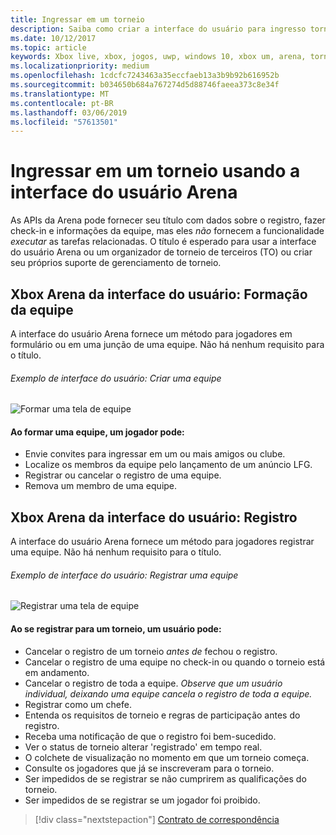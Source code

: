 ```yaml
---
title: Ingressar em um torneio
description: Saiba como criar a interface do usuário para ingresso torneios do seu jogo dos jogadores.
ms.date: 10/12/2017
ms.topic: article
keywords: Xbox live, xbox, jogos, uwp, windows 10, xbox um, arena, torneio, experiência do usuário
ms.localizationpriority: medium
ms.openlocfilehash: 1cdcfc7243463a35eccfaeb13a3b9b92b616952b
ms.sourcegitcommit: b034650b684a767274d5d88746faeea373c8e34f
ms.translationtype: MT
ms.contentlocale: pt-BR
ms.lasthandoff: 03/06/2019
ms.locfileid: "57613501"
---
```

# <a name="join-a-tournament-by-using-the-arena-ui"></a>Ingressar em um torneio usando a interface do usuário Arena

As APIs da Arena pode fornecer seu título com dados sobre o registro, fazer check-in e informações da equipe, mas eles *não* fornecem a funcionalidade *executar* as tarefas relacionadas. O título é esperado para usar a interface do usuário Arena ou um organizador de torneio de terceiros (TO) ou criar seu próprios suporte de gerenciamento de torneio.

## <a name="xbox-arena-ui-team-formation"></a>Xbox Arena da interface do usuário: Formação da equipe

A interface do usuário Arena fornece um método para jogadores em formulário ou em uma junção de uma equipe. Não há nenhum requisito para o título.

###### <a name="ui-example-create-a-team"></a>Exemplo de interface do usuário: Criar uma equipe

![Formar uma tela de equipe](../../images/arena/arena-ux-create-team.png)

#### <a name="when-forming-a-team-a-gamer-can"></a>Ao formar uma equipe, um jogador pode:

* Envie convites para ingressar em um ou mais amigos ou clube.
* Localize os membros da equipe pelo lançamento de um anúncio LFG.
* Registrar ou cancelar o registro de uma equipe.
* Remova um membro de uma equipe.

## <a name="xbox-arena-ui-registration"></a>Xbox Arena da interface do usuário: Registro

A interface do usuário Arena fornece um método para jogadores registrar uma equipe. Não há nenhum requisito para o título.

###### <a name="ui-example-register-a-team"></a>Exemplo de interface do usuário: Registrar uma equipe

![Registrar uma tela de equipe](../../images/arena/arena-ux-register-team.png)

#### <a name="when-registering-for-a-tournament-a-user-can"></a>Ao se registrar para um torneio, um usuário pode:

* Cancelar o registro de um torneio *antes de* fechou o registro.
* Cancelar o registro de uma equipe no check-in ou quando o torneio está em andamento.
* Cancelar o registro de toda a equipe. *Observe que um usuário individual, deixando uma equipe cancela o registro de toda a equipe.*
* Registrar como um chefe.
* Entenda os requisitos de torneio e regras de participação antes do registro.
* Receba uma notificação de que o registro foi bem-sucedido.
* Ver o status de torneio alterar 'registrado' em tempo real.
* O colchete de visualização no momento em que um torneio começa.
* Consulte os jogadores que já se inscreveram para o torneio.
* Ser impedidos de se registrar se não cumprirem as qualificações do torneio.
* Ser impedidos de se registrar se um jogador foi proibido.

> [!div class="nextstepaction"]
> [Contrato de correspondência](arena-ux-match-engagement.md)
